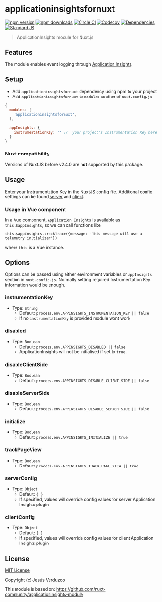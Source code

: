 # applicationinsightsfornuxt

[![npm version][npm-version-src]][npm-version-href]
[![npm downloads][npm-downloads-src]][npm-downloads-href]
[![Circle CI][circle-ci-src]][circle-ci-href]
[![Codecov][codecov-src]][codecov-href]
[![Dependencies][david-dm-src]][david-dm-href]
[![Standard JS][standard-js-src]][standard-js-href]

> ApplicationInsights module for Nuxt.js

## Features

The module enables event logging through [Application Insights](https://docs.microsoft.com/en-us/azure/azure-monitor/app/app-insights-overview).

## Setup
- Add `applicationinsightsfornuxt` dependency using npm to your project
- Add `applicationinsightsfornuxt` to `modules` section of `nuxt.config.js`

```js
{
  modules: [
    'applicationinsightsfornuxt',
  ],

  appInsights: {
    instrumentationKey: '' //  your project's Instrumentation Key here
  }
}
```

### Nuxt compatibility
Versions of NuxtJS before v2.4.0 are **not** supported by this package.

## Usage

Enter your Instrumentation Key in the NuxtJS config file. Additional config settings can be found [server](https://github.com/Microsoft/ApplicationInsights-node.js#advanced-configuration-options) and [client](https://github.com/microsoft/ApplicationInsights-JS#configuration).

### Usage in Vue component

In a Vue component, `Application Insights` is available as `this.$appInsights`, so we can call functions like

```
this.$appInsights.trackTrace({message: 'This message will use a telemetry initializer'})
```

where `this` is a Vue instance.

## Options

Options can be passed using either environment variables or `appInsights` section in `nuxt.config.js`.
Normally setting required Instrumentation Key information would be enough.

### instrumentationKey
- Type: `String`
  - Default: `process.env.APPINSIGHTS_INSTRUMENTATION_KEY || false`
  - If no `instrumentationKey` is provided module wont work

### disabled
- Type: `Boolean`
  - Default: `process.env.APPINSIGHTS_DISABLED || false`
  - ApplicationInsights will not be initialised if set to `true`.

### disableClientSide
- Type: `Boolean`
  - Default: `process.env.APPINSIGHTS_DISABLE_CLIENT_SIDE || false`

### disableServerSide
- Type: `Boolean`
  - Default: `process.env.APPINSIGHTS_DISABLE_SERVER_SIDE || false`

### initialize
- Type: `Boolean`
  - Default: `process.env.APPINSIGHTS_INITIALIZE || true`

### trackPageView
- Type: `Boolean`
  - Default: `process.env.APPINSIGHTS_TRACK_PAGE_VIEW || true`

### serverConfig
- Type: `Object`
  - Default: `{
  }`
  - If specified, values will override config values for server Application Insights plugin

### clientConfig
- Type: `Object`
  - Default: `{
  }`
  - If specified, values will override config values for client Application Insights plugin


## License
[MIT License](./LICENSE)

Copyright (c) Jesús Verduzco

This module is based on: https://github.com/nuxt-community/applicationinsights-module

<!-- Badges -->
[npm-version-src]: https://img.shields.io/npm/dt/applicationinsightsfornuxt.svg?style=flat-square
[npm-version-href]: https://npmjs.com/package/applicationinsightsfornuxt
[npm-downloads-src]: https://img.shields.io/npm/v/applicationinsightsfornuxt/latest.svg?style=flat-square
[npm-downloads-href]: https://npmjs.com/package/applicationinsightsfornuxt
[circle-ci-src]: https://img.shields.io/circleci/project/github/nuxt-community/applicationinsights-module.svg?style=flat-square
[circle-ci-href]: https://circleci.com/gh/nuxt-community/applicationinsights-module
[codecov-src]: https://img.shields.io/codecov/c/github/nuxt-community/applicationinsights-module.svg?style=flat-square
[codecov-href]: https://codecov.io/gh/nuxt-community/applicationinsights-module
[david-dm-src]: https://david-dm.org/nuxt-community/applicationinsights-module/status.svg?style=flat-square
[david-dm-href]: https://david-dm.org/nuxt-community/applicationinsights-module
[standard-js-src]: https://img.shields.io/badge/code_style-standard-brightgreen.svg?style=flat-square
[standard-js-href]: https://standardjs.com
